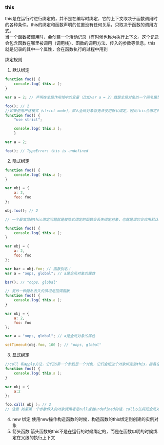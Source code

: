 ### this    
this是在运行时进行绑定的，并不是在编写时绑定，它的上下文取决于函数调用时的各种条件。this的绑定和函数声明的位置没有任何关系，只取决于函数的调用方式。    
当一个函数被调用时，会创建一个活动记录（有时候也称为[执行上下文](#执行上下文)。这个记录会包含函数在哪里被调用（调用栈）、函数的调用方法、传入的参数等信息。this就是记录的其中一个属性，会在函数执行的过程中用到

绑定规则
1. 默认绑定
```javascript
function foo() { 
    console.log( this.a );
}

var a = 2; // 声明在全局作用域中的变量（比如var a = 2）就是全局对象的一个同名属性

foo(); // 2
//如果使用严格模式（strict mode），那么全局对象将无法使用默认绑定，因此this会绑定到undefined
function foo() { 
    "use strict";

	console.log( this.a ); 
	}

var a = 2;

foo(); // TypeError: this is undefined
```
2. 隐式绑定
```javascript
function foo() { 
    console.log( this.a );
}

var obj = { 
    a: 2,
    foo: foo 
};

obj.foo(); // 2

// 一个最常见的this绑定问题就是被隐式绑定的函数会丢失绑定对象，也就是说它会应用默认绑定也就是说它会应用// 默认绑定，从而把this绑定到全局对象或者undefined上，取决于是否是严格模式

function foo() { 
    console.log( this.a );
}

var obj = { 
    a: 2,
    foo: foo 
};

var bar = obj.foo; // 函数别名！
var a = "oops, global"; // a是全局对象的属性

bar(); // "oops, global"

// 另外一种隐私丢失的情况是回调函数
function foo() { 
    console.log( this.a );
}

var obj = { 
	a: 2,
	foo: foo 
};

var a = "oops, global"; // a是全局对象的属性

setTimeout(obj.foo, 100 ); // "oops, global"
```
3. 显式绑定
```javascript
//call 和apply方法，它们的第一个参数是一个对象，它们会把这个对象绑定到this，接着在调用函数时指定这个this。因为你可以直接指定this的绑定对象，因此我们称之为显式绑定
function foo() { 
    console.log( this.a );
}

var obj = { 
    a:2
};

foo.call( obj ); // 2
// 注意 如果第一个参数传入的对象调用者是null或者undefined的话，call方法将把全局对象(在node中是global, 在浏览器环境中是window)作为this的值
```
4. new 绑定
使用new操作构造函数的时候，构造函数的this绑定到创建的实例对象
5. 箭头函数
箭头函数的this不是在运行的时候绑定的，而是在函数申明的时候绑定在父级的执行上下文